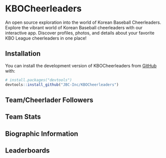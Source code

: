 
# KBOCheerleaders

An open source exploration into the world of Korean Baseball
Cheerleaders. Explore the vibrant world of Korean Baseball cheerleaders
with our interactive app. Discover profiles, photos, and details about
your favorite KBO League cheerleaders in one place!

## Installation

You can install the development version of KBOCheerleaders from
[GitHub](https://github.com/) with:

``` r
# install.packages("devtools")
devtools::install_github("JBC-Inc/KBOCheerleaders")
```

## Team/Cheerlader Followers

## Team Stats

## Biographic Information

## Leaderboards
